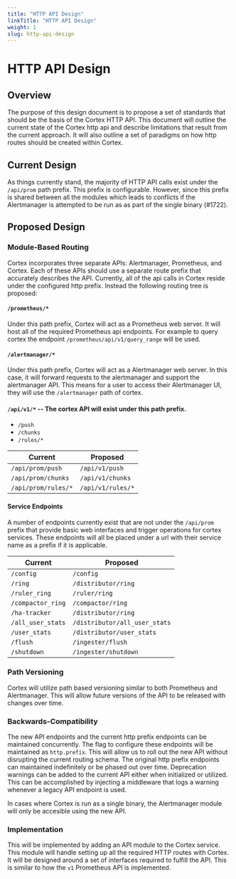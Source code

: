 ```yaml
---
title: "HTTP API Design"
linkTitle: "HTTP API Design"
weight: 1
slug: http-api-design
---
```


# HTTP API Design

## Overview

The purpose of this design document is to propose a set of standards that should be the basis of the Cortex HTTP API. This document will outline the current state of the Cortex http api and describe limitations that result from the current approach. It will also outline a set of paradigms on how http routes should be created within Cortex.

## Current Design

As things currently stand, the majority of HTTP API calls exist under the `/api/prom` path prefix. This prefix is configurable. However, since this prefix is shared between all the modules which leads to conflicts if the Alertmanager is attempted to be run as as part of the single binary (#1722). 

## Proposed Design

### Module-Based Routing

Cortex incorporates three separate APIs: Alertmanager, Prometheus, and Cortex. Each of these APIs should use a separate route prefix that accurately describes the API. Currently, all of the api calls in Cortex reside under the configured http prefix. Instead the following routing tree is proposed:

#### `/prometheus/*`

Under this path prefix, Cortex will act as a Prometheus web server. It will host all of the required Prometheus api endpoints. For example to query cortex the endpoint `/prometheus/api/v1/query_range` will be used.

#### `/alertmanager/*`

Under this path prefix, Cortex will act as a Alertmanager web server. In this case, it will forward requests to the alertmanager and support the alertmanager API. This means for a user to access their Alertmanager UI, they will use the `/alertmanager` path of cortex.

#### `/api/v1/*` -- The cortex API will exist under this path prefix.

- `/push`
- `/chunks` 
- `/rules/*`

| Current             | Proposed          |
| ------------------- | ----------------- |
| `/api/prom/push`    | `/api/v1/push`    |
| `/api/prom/chunks`  | `/api/v1/chunks`  |
| `/api/prom/rules/*` | `/api/v1/rules/*` |


#### Service Endpoints

A number of endpoints currently exist that are not under the `/api/prom` prefix that provide basic web interfaces and trigger operations for cortex services. These endpoints will all be placed under a url with their service name as a prefix if it is applicable.

| Current           | Proposed                      |
| ----------------- | ----------------------------- |
| `/config`         | `/config`                     |
| `/ring`           | `/distributor/ring`           |
| `/ruler_ring`     | `/ruler/ring`                 |
| `/compactor_ring` | `/compactor/ring`             |
| `/ha-tracker`     | `/distributor/ring`           |
| `/all_user_stats` | `/distributor/all_user_stats` |
| `/user_stats`     | `/distributor/user_stats`     |
| `/flush`          | `/ingester/flush`             |
| `/shutdown`       | `/ingester/shutdown`          |

### Path Versioning

Cortex will utilize path based versioning similar to both Prometheus and Alertmanager. This will allow future versions of the API to be released with changes over time. 

### Backwards-Compatibility

The new API endpoints and the current http prefix endpoints can be maintained concurrently. The flag to configure these endpoints will be maintained as `http.prefix`. This will allow us to roll out the new API without disrupting the current routing schema. The original http prefix endpoints can maintained indefinitely or be phased out over time. Deprecation warnings can be added to the current API either when initialized or utilized. This can be accomplished by injecting a middleware that logs a warning whenever a legacy API endpoint is used.

In cases where Cortex is run as a single binary, the Alertmanager module will only be accesible using the new API.

### Implementation

This will be implemented by adding an API module to the Cortex service. This module will handle setting up all the required HTTP routes with Cortex. It will be designed around a set of interfaces required to fulfill the API. This is similar to how the `v1` Prometheus API is implemented.